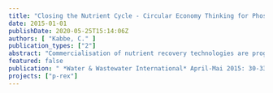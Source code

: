 ```yaml
---
title: "Closing the Nutrient Cycle - Circular Economy Thinking for Phosphorus Recovery"
date: 2015-01-01
publishDate: 2020-05-25T15:14:06Z
authors: [ "Kabbe, C." ]
publication_types: ["2"]
abstract: "Commercialisation of nutrient recovery technologies are progressing across Europe, with a contract signed earlier this year to recycle phosphorus from 60,000 tons of sewage sludge ash. This article looks at progress and options from other companies against market barriers such as raw material prices and legal frameworks."
featured: false
publication: " *Water & Wastewater International* April-Mai 2015: 30-33"
projects: ["p-rex"]
---
```


